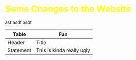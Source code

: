 # <font color = "Yellow"> **Some Changes to the Website**</font>

asf asdf asdf

| Table      | Fun |
| ----------- | ----------- |
| Header      | Title |
| Statement        | This is kinda really ugly |